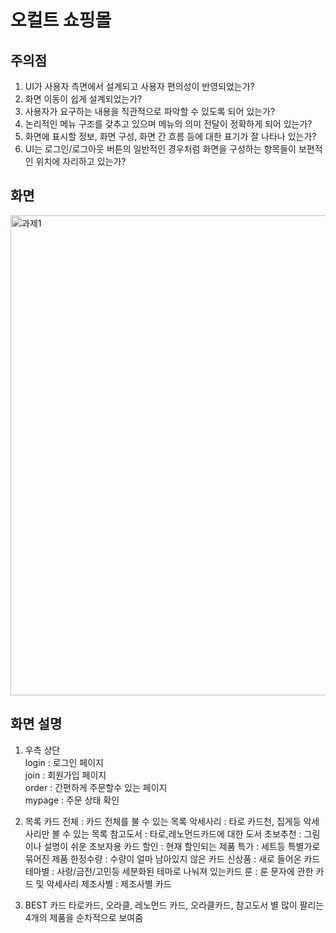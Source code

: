 # 오컬트 쇼핑몰
## 주의점
1) UI가 사용자 측면에서 설계되고 사용자 편의성이 반영되었는가?
2) 화면 이동이 쉽게 설계되었는가?
3) 사용자가 요구하는 내용을 직관적으로 파악할 수 있도록 되어 있는가?
4) 논리적인 메뉴 구조를 갖추고 있으며 메뉴의 의미 전달이 정확하게 되어 있는가?
5) 화면에 표시할 정보, 화면 구성, 화면 간 흐름 등에 대한 표기가 잘 나타나 있는가?
6) UI는 로그인/로그아웃 버튼의 일반적인 경우처럼 화면을 구성하는 항목들이 보편적인 위치에 자리하고 있는가?

## 화면 
<img width="768" alt="과제1" src="https://github.com/Yeji-Yoon/personalproject/assets/148047113/e1d5ece2-d9b6-469b-a7ed-372a690a40c7">

## 화면 설명
1. 우측 상단
   <br>login : 로그인 페이지
   <br>join : 회원가입 페이지
   <br>order : 간편하게 주문할수 있는 페이지
   <br>mypage : 주문 상태 확인

2. 목록
   카드 전체 : 카드 전체를 불 수 있는 목록
   악세사리 : 타로 카드천, 집게등 악세사리만 볼 수 있는 목록
   참고도서 : 타로,레노먼드카드에 대한 도서
   초보추천 : 그림이나 설명이 쉬운 초보자용 카드
   할인 : 현재 할인되는 제품
   특가 : 세트등 특별가로 묶어진 제품
   한정수량 : 수량이 얼마 남아있지 않은 카드
   신상품 : 새로 들어온 카드
   테마별 : 사랑/금전/고민등 세분화된 테마로 나눠져 있는카드
   룬 : 룬 문자에 관한 카드 및 악세사리
   제조사별 : 제조사별 카드
3. BEST 카드
   타로카드, 오라클, 레노먼드 카드, 오라클카드, 참고도서 별 많이 팔리는 4개의 제품을 순차적으로 보여줌
   
